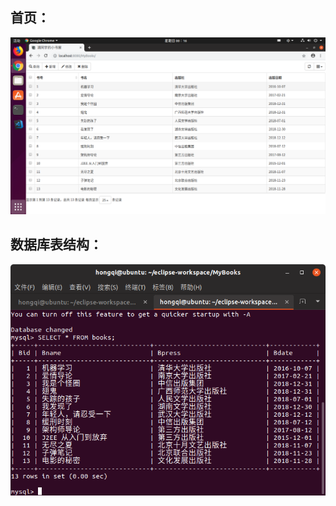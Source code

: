 ## 首页：

![首页](https://github.com/ppphongqi/MyBooks/blob/master/assets/index.png)

## 数据库表结构：

![数据库表结构](https://github.com/ppphongqi/MyBooks/blob/master/assets/db.png)
